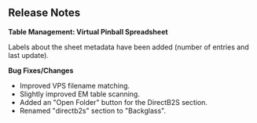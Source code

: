## Release Notes

**Table Management: Virtual Pinball Spreadsheet**

Labels about the sheet metadata have been added (number of entries and last update).

**Bug Fixes/Changes**

- Improved VPS filename matching.
- Slightly improved EM table scanning.
- Added an "Open Folder" button for the DirectB2S section.
- Renamed "directb2s" section to "Backglass".

